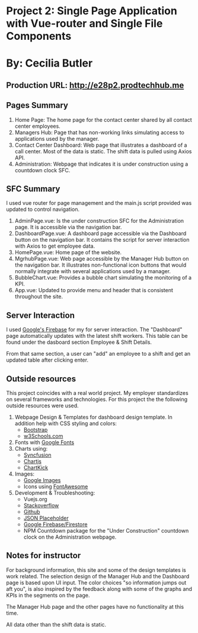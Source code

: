 # Project 2:  Single Page Application with Vue-router and Single File Components
# By: Cecilia Butler

## Production URL: http://e28p2.prodtechhub.me

## Pages Summary

 1. Home Page:  The home page for the contact center shared by all contact center employees.
 2. Managers Hub:   Page that has non-working links simulating access to applications used by the manager.
 3. Contact Center Dashboard:  Web page that illustrates a dashboard of a call center.  Most of the data is static.  The shift data is pulled using Axios API.
 4. Administration:  Webpage that indicates it is under construction using a countdown clock SFC.

## SFC Summary
I used vue router for page management and the main.js script provided was updated to control navigation.

 1. AdminPage.vue:  Is the under construction SFC for the Administration page.  It is accessible via the navigation bar.
 2. DashboardPage.vue:  A dashboard page accessible via the Dashboard button on the navigation bar.  It contains the script for server interaction with Axios to get employee data.
 3. HomePage.vue:  Home page of the website.
 4. MgrhubPage.vue:  Web page accessible by the Manager Hub button on the navigation bar.  It illustrates non-functional icon buttons that would normally integrate with several applications used by a manager.
 5. BubbleChart.vue:  Provides a bubble chart simulating the monitoring of a KPI.
 6. App.vue:  Updated to provide menu and header that is consistent throughout the site.
 
## Server Interaction
I used [Google's Firebase](https://firebase.google.com/) for my for server interaction.  The "Dashboard" page automatically updates with the latest shift workers. This table can be found under the dasboard section Employee & Shift Details.  

From that same section, a user can "add" an employee to a shift and get an updated table after clicking enter.

## Outside resources
This project coincides with a real world project.  My employer standardizes on several frameworks and technologies.  For this project the the following outside resources were used.  
1. Webpage Design & Templates for dashboard design template.  In addition help with CSS styling and colors: 
	- [Bootstrap](https://getbootstrap.com/)
	- [w3Schools.com](https://www.w3schools.com/Css/css_rwd_templates.asp) 
2. Fonts with [Google Fonts](https://fonts.google.com/)
3. Charts using:
	- [Syncfusion](https://www.syncfusion.com/)
	- [Chartjs](https://www.chartjs.org/)
	- [ChartKick](https://chartkick.com/)
4. Images: 
	- [Google Images](https://images.google.com/)
	- Icons using [FontAwesome](https://fontawesome.com/)
5. Development & Troubleshooting: 
	- Vuejs.org
	- [Stackoverflow](https://stackoverflow.com/)
	- [Github](https://github.com/)
	- [JSON Placeholder](https://jsonplaceholder.typicode.com/)
	- [Google Firebase/Firestore](https://firebase.google.com/)
	- NPM Countdown package for the "Under Construction" countdown clock on the Administration webpage.


## Notes for instructor
For background information, this site and some of the design templates is work related.  The selection design of the Manager Hub and the Dashboard page is based upon UI input.  The color choices "so information jumps out aft you", is also inspired by the feedback along with some of the graphs and KPIs in the segments on the page.

The Manager Hub page and the other pages have no functionality at this time. 

All data other than the shift data is static.